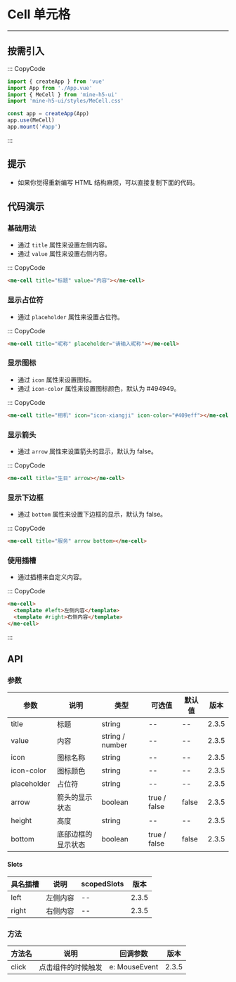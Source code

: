 # Cell 单元格

---

## 按需引入

::: CopyCode

```js
import { createApp } from 'vue'
import App from './App.vue'
import { MeCell } from 'mine-h5-ui'
import 'mine-h5-ui/styles/MeCell.css'

const app = createApp(App)
app.use(MeCell)
app.mount('#app')
```

:::

## 提示

- 如果你觉得重新编写 HTML 结构麻烦，可以直接复制下面的代码。

## 代码演示

### 基础用法

- 通过 `title` 属性来设置左侧内容。
- 通过 `value` 属性来设置右侧内容。

::: CopyCode

```html
<me-cell title="标题" value="内容"></me-cell>
```

### 显示占位符

- 通过 `placeholder` 属性来设置占位符。

::: CopyCode

```html
<me-cell title="昵称" placeholder="请输入昵称"></me-cell>
```

### 显示图标

- 通过 `icon` 属性来设置图标。
- 通过 `icon-color` 属性来设置图标颜色，默认为 #494949。

::: CopyCode

```html
<me-cell title="相机" icon="icon-xiangji" icon-color="#409eff"></me-cell>
```

### 显示箭头

- 通过 `arrow` 属性来设置箭头的显示，默认为 false。

::: CopyCode

```html
<me-cell title="生日" arrow></me-cell>
```

### 显示下边框

- 通过 `bottom` 属性来设置下边框的显示，默认为 false。

::: CopyCode

```html
<me-cell title="服务" arrow bottom></me-cell>
```

### 使用插槽

- 通过插槽来自定义内容。

::: CopyCode

```html
<me-cell>
  <template #left>左侧内容</template>
  <template #right>右侧内容</template>
</me-cell>
```

:::

## API

### 参数

| 参数        | 说明               | 类型            | 可选值       | 默认值 | 版本  |
| ----------- | ------------------ | --------------- | ------------ | ------ | ----- |
| title       | 标题               | string          | --           | --     | 2.3.5 |
| value       | 内容               | string / number | --           | --     | 2.3.5 |
| icon        | 图标名称           | string          | --           | --     | 2.3.5 |
| icon-color  | 图标颜色           | string          | --           | --     | 2.3.5 |
| placeholder | 占位符             | string          | --           | --     | 2.3.5 |
| arrow       | 箭头的显示状态     | boolean         | true / false | false  | 2.3.5 |
| height      | 高度               | string          | --           | --     | 2.3.5 |
| bottom      | 底部边框的显示状态 | boolean         | true / false | false  | 2.3.5 |

#### Slots

| 具名插槽 | 说明     | scopedSlots | 版本  |
| -------- | -------- | ----------- | ----- |
| left     | 左侧内容 | --          | 2.3.5 |
| right    | 右侧内容 | --          | 2.3.5 |

### 方法

| 方法名 | 说明               | 回调参数      | 版本  |
| ------ | ------------------ | ------------- | ----- |
| click  | 点击组件的时候触发 | e: MouseEvent | 2.3.5 |
